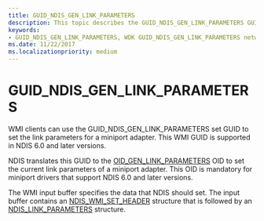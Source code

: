 ```yaml
---
title: GUID_NDIS_GEN_LINK_PARAMETERS
description: This topic describes the GUID_NDIS_GEN_LINK_PARAMETERS GUID for the NDIS WMI interface.
keywords:
- GUID_NDIS_GEN_LINK_PARAMETERS, WDK GUID_NDIS_GEN_LINK_PARAMETERS network drivers
ms.date: 11/22/2017
ms.localizationpriority: medium
---
```


# GUID_NDIS_GEN_LINK_PARAMETERS

WMI clients can use the GUID_NDIS_GEN_LINK_PARAMETERS set GUID to set the link parameters for a miniport adapter. This WMI GUID is supported in NDIS 6.0 and later versions.

NDIS translates this GUID to the [OID_GEN_LINK_PARAMETERS](oid-gen-link-parameters.md) OID to set the current link parameters of a miniport adapter. This OID is mandatory for miniport drivers that support NDIS 6.0 and later versions.

The WMI input buffer specifies the data that NDIS should set. The input buffer contains an [NDIS_WMI_SET_HEADER](/windows-hardware/drivers/ddi/ntddndis/ns-ntddndis-_ndis_wmi_set_header) structure that is followed by an [NDIS_LINK_PARAMETERS](./oid-gen-link-parameters.md) structure.
